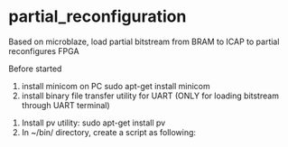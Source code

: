 # partial_reconfiguration
Based on microblaze, load partial bitstream from BRAM to ICAP to partial reconfigures FPGA

Before started
1. install minicom on PC
  sudo apt-get install minicom
2. install binary file transfer utility for UART (ONLY for loading bitstream through UART terminal)
  1) Install pv utility: 
    sudo apt-get install pv
  2) In ~/bin/ directory, create a script as following:
    
